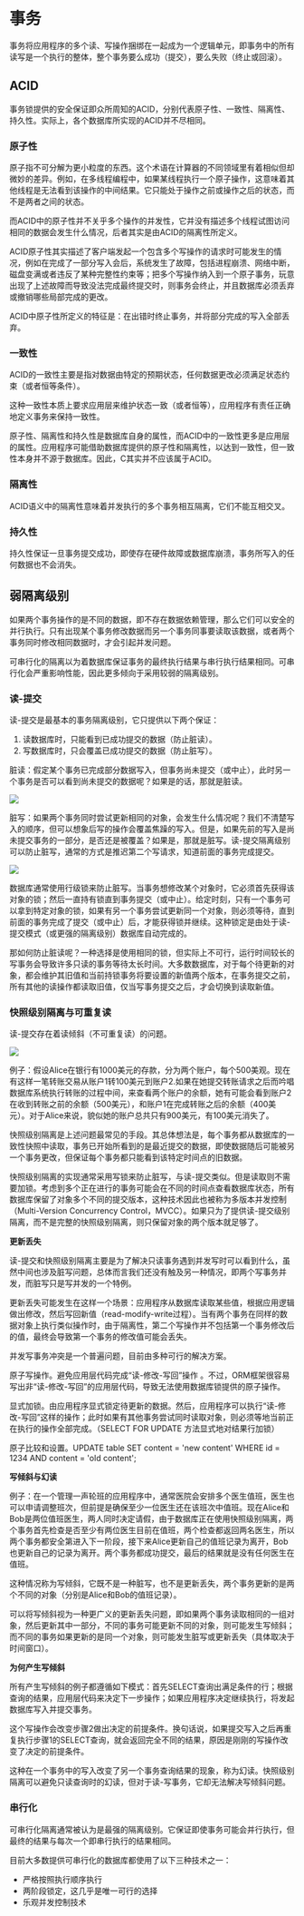 # 事务

事务将应用程序的多个读、写操作捆绑在一起成为一个逻辑单元，即事务中的所有读写是一个执行的整体，整个事务要么成功（提交），要么失败（终止或回滚）。

## ACID

事务锁提供的安全保证即众所周知的ACID，分别代表原子性、一致性、隔离性、持久性。实际上，各个数据库所实现的ACID并不尽相同。

### 原子性

原子指不可分解为更小粒度的东西。这个术语在计算器的不同领域里有着相似但却微妙的差异。例如，在多线程编程中，如果某线程执行一个原子操作，这意味着其他线程是无法看到该操作的中间结果。它只能处于操作之前或操作之后的状态，而不是两者之间的状态。

而ACID中的原子性并不关乎多个操作的并发性，它并没有描述多个线程试图访问相同的数据会发生什么情况，后者其实是由ACID的隔离性所定义。

ACID原子性其实描述了客户端发起一个包含多个写操作的请求时可能发生的情况，例如在完成了一部分写入会后，系统发生了故障，包括进程崩溃、网络中断，磁盘变满或者违反了某种完整性约束等；把多个写操作纳入到一个原子事务，玩意出现了上述故障而导致没法完成最终提交时，则事务会终止，并且数据库必须丢弃或撤销哪些局部完成的更改。

ACID中原子性所定义的特征是：在出错时终止事务，并将部分完成的写入全部丢弃。

### 一致性

ACID的一致性主要是指对数据由特定的预期状态，任何数据更改必须满足状态约束（或者恒等条件）。

这种一致性本质上要求应用层来维护状态一致（或者恒等），应用程序有责任正确地定义事务来保持一致性。

原子性、隔离性和持久性是数据库自身的属性，而ACID中的一致性更多是应用层的属性。应用程序可能借助数据库提供的原子性和隔离性，以达到一致性，但一致性本身并不源于数据库。因此，C其实并不应该属于ACID。

### 隔离性

ACID语义中的隔离性意味着并发执行的多个事务相互隔离，它们不能互相交叉。

### 持久性

持久性保证一旦事务提交成功，即使存在硬件故障或数据库崩溃，事务所写入的任何数据也不会消失。

## 弱隔离级别

如果两个事务操作的是不同的数据，即不存在数据依赖管理，那么它们可以安全的并行执行。只有出现某个事务修改数据而另一个事务同事要读取该数据，或者两个事务同时修改相同数据时，才会引起并发问题。

可串行化的隔离以为着数据库保证事务的最终执行结果与串行执行结果相同。可串行化会严重影响性能，因此更多倾向于采用较弱的隔离级别。

### 读-提交

读-提交是最基本的事务隔离级别，它只提供以下两个保证：

1. 读数据库时，只能看到已成功提交的数据（防止脏读）。
2. 写数据库时，只会覆盖已成功提交的数据（防止脏写）。

脏读：假定某个事务已完成部分数据写入，但事务尚未提交（或中止），此时另一个事务是否可以看到尚未提交的数据呢？如果是的话，那就是脏读。

<img src="image/chapter_distributed_system/09eb80a65129b3f3ea7040a116eb4f8c.png" />

脏写：如果两个事务同时尝试更新相同的对象，会发生什么情况呢？我们不清楚写入的顺序，但可以想象后写的操作会覆盖焦躁的写入。但是，如果先前的写入是尚未提交事务的一部分，是否还是被覆盖？如果是，那就是脏写。读-提交隔离级别可以防止脏写，通常的方式是推迟第二个写请求，知道前面的事务完成提交。

<img src="image/chapter_distributed_system/325a9be35e97829a5a156f006c71fb56.png" />

数据库通常使用行级锁来防止脏写。当事务想修改某个对象时，它必须首先获得该对象的锁；然后一直持有锁直到事务提交（或中止）。给定时刻，只有一个事务可以拿到特定对象的锁，如果有另一个事务尝试更新同一个对象，则必须等待，直到前面的事务完成了提交（或中止）后，才能获得锁并继续。这种锁定是由处于读-提交模式（或更强的隔离级别）数据库自动完成的。

那如何防止脏读呢？一种选择是使用相同的锁，但实际上不可行，运行时间较长的写事务会导致许多只读的事务等待太长时间。大多数数据库，对于每个待更新的对象，都会维护其旧值和当前持锁事务将要设置的新值两个版本，在事务提交之前，所有其他的读操作都读取旧值，仅当写事务提交之后，才会切换到读取新值。

### 快照级别隔离与可重复读

读-提交存在着读倾斜（不可重复读）的问题。

<img src="image/chapter_distributed_system/004823c177daf2f71d85f8cbf86c97e4.png" />

例子：假设Alice在银行有1000美元的存款，分为两个账户，每个500美观。现在有这样一笔转账交易从账户1转100美元到账户2.如果在她提交转账请求之后而吟唱数据库系统执行转账的过程中间，来查看两个账户的余额，她有可能会看到账户2在收到转账之前的余额（500美元），和账户1在完成转账之后的余额（400美元）。对于Alice来说，貌似她的账户总共只有900美元，有100美元消失了。

快照级别隔离是上述问题最常见的手段。其总体想法是，每个事务都从数据库的一致性快照中读取，事务已开始所看到的是最近提交的数据，即使数据随后可能被另一个事务更改，但保证每个事务都只能看到该特定时间点的旧数据。

快照级别隔离的实现通常采用写锁来防止脏写，与读-提交类似。但是读取则不需要加锁。考虑到多个正在进行的事务可能会在不同的时间点查看数据库状态，所有数据库保留了对象多个不同的提交版本，这种技术因此也被称为多版本并发控制（Multi-Version Concurrency Control，MVCC）。如果只为了提供读-提交级别隔离，而不是完整的快照级别隔离，则只保留对象的两个版本就足够了。

**更新丢失**

读-提交和快照级别隔离主要是为了解决只读事务遇到并发写时可以看到什么，虽然中间也涉及脏写问题，总体而言我们还没有触及另一种情况，即两个写事务并发，而脏写只是写并发的一个特例。

更新丢失可能发生在这样一个场景：应用程序从数据库读取某些值，根据应用逻辑做出修改，然后写回新值（read-modify-write过程）。当有两个事务在同样的数据对象上执行类似操作时，由于隔离性，第二个写操作并不包括第一个事务修改后的值，最终会导致第一个事务的修改值可能会丢失。

并发写事务冲突是一个普遍问题，目前由多种可行的解决方案。

原子写操作。避免应用层代码完成“读-修改-写回”操作 。不过，ORM框架很容易写出非“读-修改-写回”的应用层代码，导致无法使用数据库锁提供的原子操作。

显式加锁。由应用程序显式锁定待更新的数据。然后，应用程序可以执行“读-修改-写回”这样的操作；此时如果有其他事务尝试同时读取对象，则必须等地当前正在执行的操作全部完成。（SELECT FOR UPDATE 方法显式地对结果行加锁）

原子比较和设置。UPDATE table SET content = 'new content' WHERE id = 1234 AND content = 'old content';

**写倾斜与幻读**

例子：在一个管理一声轮班的应用程序中，通常医院会安排多个医生值班，医生也可以申请调整班次，但前提是确保至少一位医生还在该班次中值班。现在Alice和Bob是两位值班医生，两人同时决定请假，由于数据库正在使用快照级别隔离，两个事务首先检查是否至少有两位医生目前在值班，两个检查都返回两名医生，所以两个事务都安全第进入下一阶段，接下来Alice更新自己的值班记录为离开，Bob也更新自己的记录为离开。两个事务都成功提交，最后的结果就是没有任何医生在值班。

这种情况称为写倾斜，它既不是一种脏写，也不是更新丢失，两个事务更新的是两个不同的对象（分别是Alice和Bob的值班记录）。

可以将写倾斜视为一种更广义的更新丢失问题，即如果两个事务读取相同的一组对象，然后更新其中一部分，不同的事务可能更新不同的对象，则可能发生写倾斜；而不同的事务如果更新的是同一个对象，则可能发生脏写或更新丢失（具体取决于时间窗口）。

**为何产生写倾斜**

所有产生写倾斜的例子都遵循如下模式：首先SELECT查询出满足条件的行；根据查询的结果，应用层代码来决定下一步操作；如果应用程序决定继续执行，将发起数据库写入并提交事务。

这个写操作会改变步骤2做出决定的前提条件。换句话说，如果提交写入之后再重复执行步骤1的SELECT查询，就会返回完全不同的结果，原因是刚刚的写操作改变了决定的前提条件。

这种在一个事务中的写入改变了另一个事务查询结果的现象，称为幻读。快照级别隔离可以避免只读查询时的幻读，但对于读-写事务，它却无法解决写倾斜问题。

### 串行化 ###

可串行化隔离通常被认为是最强的隔离级别。它保证即使事务可能会并行执行，但最终的结果与每次一个即串行执行的结果相同。

目前大多数提供可串行化的数据库都使用了以下三种技术之一：

* 严格按照执行顺序执行
* 两阶段锁定，这几乎是唯一可行的选择
* 乐观并发控制技术